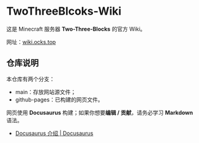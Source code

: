 # TwoThreeBlcoks-Wiki

这是 Minecraft 服务器 **Two-Three-Blocks** 的官方 Wiki。

网址：[wiki.ocks.top](http://wiki.ocks.top/)

## 仓库说明

本仓库有两个分支：

- main：存放网站源文件；
- github-pages：已构建的网页文件。

网页使用 **Docusaurus** 构建；如果你想要**编辑 / 贡献**，请务必学习 **Markdown** 语法。

- [Docusaurus 介绍 | Docusaurus](https://docusaurus.io/zh-CN/docs)
